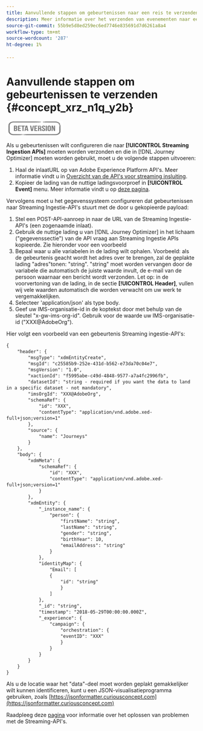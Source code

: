 ```yaml
---
title: Aanvullende stappen om gebeurtenissen naar een reis te verzenden
description: Meer informatie over het verzenden van evenementen naar een reis
source-git-commit: 55b9e5d8ed259ec6ed7746e835691d7d6261a8a4
workflow-type: tm+mt
source-wordcount: '287'
ht-degree: 1%

---
```


# Aanvullende stappen om gebeurtenissen te verzenden {#concept_xrz_n1q_y2b}

![](../assets/do-not-localize/badge.png)

Als u gebeurtenissen wilt configureren die naar **[!UICONTROL Streaming Ingestion APIs]** moeten worden verzonden en die in [!DNL Journey Optimizer] moeten worden gebruikt, moet u de volgende stappen uitvoeren:

1. Haal de inlaatURL op van Adobe Experience Platform API&#39;s. Meer informatie vindt u in [Overzicht van de API&#39;s voor streaming insluiting](https://experienceleague.adobe.com/docs/experience-platform/ingestion/streaming/overview.html).
1. Kopieer de lading van de nuttige ladingsvoorproef in **[!UICONTROL Event]** menu. Meer informatie vindt u op [deze pagina](../event/about-creating.md#define-the-payload-fields).

Vervolgens moet u het gegevenssysteem configureren dat gebeurtenissen naar Streaming Ingestie-API&#39;s stuurt met de door u gekopieerde payload:

1. Stel een POST-API-aanroep in naar de URL van de Streaming Ingestie-API&#39;s (een zogenaamde inlaat).
1. Gebruik de nuttige lading u van [!DNL Journey Optimizer] in het lichaam (&quot;gegevenssectie&quot;) van de API vraag aan Streaming Ingestie APIs kopieerde. Zie hieronder voor een voorbeeld
1. Bepaal waar u alle variabelen in de lading wilt ophalen. Voorbeeld: als de gebeurtenis geacht wordt het adres over te brengen, zal de geplakte lading &quot;adres&quot;tonen: &quot;string&quot;. &quot;string&quot; moet worden vervangen door de variabele die automatisch de juiste waarde invult, de e-mail van de persoon waarnaar een bericht wordt verzonden. Let op: in de voorvertoning van de lading, in de sectie **[!UICONTROL Header]**, vullen wij vele waarden automatisch die worden verwacht om uw werk te vergemakkelijken.
1. Selecteer &#39;application/json&#39; als type body.
1. Geef uw IMS-organisatie-id in de koptekst door met behulp van de sleutel &quot;x-gw-ims-org-id&quot;. Gebruik voor de waarde uw IMS-organisatie-id (&quot;XXX@AdobeOrg&quot;).

Hier volgt een voorbeeld van een gebeurtenis Streaming ingestie-API&#39;s:

```
{
    "header": {
        "msgType": "xdmEntityCreate",
        "msgId": "c25585b9-252e-431d-b562-e73da70c04e7",
        "msgVersion": "1.0",
        "xactionId": "f5995abe-c49d-4848-9577-a7a4fc2996fb",
        "datasetId": "string - required if you want the data to land in a specific dataset - not mandatory",
        "imsOrgId": "XXX@AdobeOrg",
        "schemaRef": {
            "id": "XXX",
            "contentType": "application/vnd.adobe.xed-full+json;version=1"
        },
        "source": {
            "name": "Journeys"
        }
    },
    "body": {
        "xdmMeta": {
            "schemaRef": {
                "id": "XXX",
                "contentType": "application/vnd.adobe.xed-full+json;version=1"
            }
        },
        "xdmEntity": {
            "_instance_name": {
                "person": {
                    "firstName": "string",
                    "lastName": "string",
                    "gender": "string",
                    "birthYear": 10,
                    "emailAddress": "string"
                }
            },
            "identityMap": {
                "Email": [
                {
                    "id": "string"
                    }
                ]
            },
            "_id": "string",
            "timestamp": "2018-05-29T00:00:00.000Z",
            "_experience": {
                "campaign": {
                    "orchestration": {
                    "eventID": "XXX"
                    }
                }
            }
        }
    }
}
```

Als u de locatie waar het &quot;data&quot;-deel moet worden geplakt gemakkelijker wilt kunnen identificeren, kunt u een JSON-visualisatieprogramma gebruiken, zoals [https://jsonformatter.curiousconcept.com](https://jsonformatter.curiousconcept.com)

Raadpleeg deze [pagina](https://experienceleague.adobe.com/docs/experience-platform/ingestion/streaming/troubleshooting.html) voor informatie over het oplossen van problemen met de Streaming-API&#39;s.
